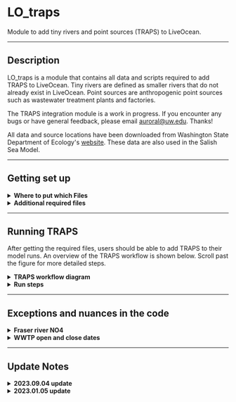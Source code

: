 # LO_traps
 Module to add tiny rivers and point sources (TRAPS) to LiveOcean.

 ---
## Description

LO_traps is a module that contains all data and scripts required to add TRAPS to LiveOcean. Tiny rivers are defined as smaller rivers that do not already exist in LiveOcean. Point sources are anthropogenic point sources such as wastewater treatment plants and factories.

The TRAPS integration module is a work in progress. If you encounter any bugs or have general feedback, please email auroral@uw.edu. Thanks!

All data and source locations have been downloaded from Washington State Department of Ecology's [website](https://fortress.wa.gov/ecy/ezshare/EAP/SalishSea/SalishSeaModelBoundingScenarios.html). These data are also used in the Salish Sea Model.

---
## Getting set up

<details><summary><strong>Where to put which Files</strong></summary>

To enable TRAPS, you will need to move the files in LO_traps to the correct directory within the LO system (i.e your LO_user).

First, clone the LO_traps repo onto your computer so you can pull updates easily. Note that you will still need to manually copy files from your instance of LO_traps into your instance of LO_user. Specifically:

- Copy the LO_traps/user/pre/traps directory into your LO_user/pre directory
- Copy the LO_traps/user/forcing/trapsV00 directory into your LO_user/forcing directory

So you should have:
- LO_user/pre/traps
- LO_user/forcing/trapsV00

</details>

<details><summary><strong>Additional required files</strong></summary> 

The data used to generate TRAPS forcing is stored on Perigee.

On Perigee, copy the /data1/auroral/LO_data/traps folder into LO_data on your computer and whichever machine you will use to generate forcing (Perigee or Apogee).

Once this is complete you should have an LO_data/traps folder with the following files:
- **LiveOcean_SSM_rivers.xlsx:** Excel sheet with list of duplicate rivers in LiveOcean and the Salish Sea Model. When you create TRAPS climatology and when you generate forcing, the scripts will look at this excel sheet to determine which rivers to omit from LiveOcean. This ensures that TRAPS does not add duplicate rivers to LiveOcean.
- **wwtp_open_close_date.xlsx:** Excel sheet with a list of WWTPs and the year that they closed or opened.
- **all_nonpoint_source_data.nc**: Ecology's timeseries data of state variables and lat/lon coordinates for all river mouths. Used in LO_traps/user/pre/traps to generate climatology files.
- **all_point_source_data.nc:** Ecology's timeseries data of state variables and lat/lon coordinates for all point sources. Used in LO_traps/user/pre/traps to generate climatology files.

</details>

---
## Running TRAPS

After getting the required files, users should be able to add TRAPS to their model runs. An overview of the TRAPS workflow is shown below. Scroll past the figure for more detailed steps.

<details><summary><strong>TRAPS workflow diagram</strong></summary>

![traps-top-level-diagram-v3](https://github.com/ajleeson/LO_user/assets/15829099/ed30008b-2534-422f-8137-01f24d2cee1c)

</details>

<details><summary><strong>Run steps</strong></summary>

**1. Generate climatologies**
    
This step generates climatology files for each of the TRAPS.
From your remote machine in LO_user/pre/traps in ipython:

```
run make_climatology_tinyrivs.py
run make_climatology_pointsources.py
run make_climatology_LOrivbio.py 
```

Climatology pickle files will be generated and saved in three folders in LO_output/pre/traps:

- **point_sources:** Climatology files for point sources
- **tiny_rivers:** Climatology files for tiny rivers
- **LO_rivbio:** Climatology files for pre-existing LO rivers
  
If you want to look at climatology timeseries, run with ```-test True``` on your local machine. This option will create a subfolder in LO_output/pre/traps/[source type]/lo_base/Data_historical/climatology_plots with a climatology figure for each source. An example figure for Burley Creek is shown below.

![Burley Cr](https://github.com/ajleeson/LO_user/assets/15829099/adc0456f-f855-4428-82c5-63f5aa1fa5b0)

**2. Map TRAPS to the grid**

This step uses the lat/lon coordinates of TRAPS to map each source to the nearest appropriate grid cell. Tiny rivers are mapped to the nearest coastal grid cell. Point sources are mapped to the nearest water cell. From your remote maching in LO_user/pre/traps in ipython:

```
run traps_placement.py -g [gridname]
```

Csv files with river directions and grid indices for the sources will be generated and saved in LO_data/grid/[gridname]

To look at where the TRAPS get mapped, run with run with ```-test True``` on your local machine. This option will create an interactive figure that you can zoom into. And example screenshot is shown below.

![traps-placements](https://github.com/ajleeson/LO_user/assets/15829099/9cb89ea3-1372-48e6-bddc-e0a979385b8e)

**3. Generate TRAPS forcing**

This step generates a rivers.nc files with forcing for all pre-existing LO rivers and TRAPS. It uses the climatologies generated in Step 1, and the grid indices and river directions generated in Step 2.

From your remote machine in LO/driver:

```
python driver_forcing3.py -g [gridname] -r backfill -s new -0 2017.01.01 -1 2017.01.02 -f trapsV00
```

**4. Run the model**

Before running the model, make sure that you enable vertical sources in your dot in file. To do this, update the boolean option in your dot in file so:

```
LwSrc = T
```

This change is necessary because point sources are implemented as vertical sources using the LwSrc module.

After completing this change, run the model as you normally would.

</details>

---
## Exceptions and nuances in the code

<details><summary><strong>Fraser river NO4</strong></summary>

Ammonium (NO4) climatology generated from Ecology's data for the Fraser River is a constant value of 0.074 mmol/m3. This concentration is lower than I expected. Since the Fraser River is so large, it is important to get this value right. I reached out to Susan Allen at UBC to learn what NO4 concentration her group uses for the Fraser. She recommended a constant concentration of 4.43 mmol/m3 which is the mean measurement from Environmental Canada ([Olson et al, 2020](https://agupubs.onlinelibrary.wiley.com/action/downloadSupplement?doi=10.1029%2F2019JC015766&file=jgrc24099-sup-0001-Text_SI-S01.pdf)).

The 4.43 mmol/m3 NO4 concentration is implemented as an ```if``` statement in the depths of LO_traps/user/forcing/trapsV00/make_LOriv_forcing.py code.

![fraser-nh4-code](https://github.com/ajleeson/LO_user/assets/15829099/353472de-8444-48e6-a016-8ae12aca7b30)

</details>

<details><summary><strong>WWTP open and close dates</strong></summary>

LO_data/traps/wwtp_open_close_date.xlsx is a user-modifiable sheet with the open and close dates of the WWTPs (with a yearly resolution). The information in this excel sheet is read by the LO_traps/user/forcing/trapsV00/make_wwtp_forcing.py script and turned into a series of ``if`` statements. When the user generates forcing for a year in which a WWTP is closed, then the scripts will still add the WWTP to the model grid. However, the script will set the discharge rate to be 0 m3/s.

</details>

---
## Update Notes

<details><summary><strong>2023.09.04 update</strong></summary>

**Full code refactor**

Several improvements were made to the structure and clarity of the TRAPS code. These changes are intended to enhance TRAPS functionality and to make the code more accessible and readable for users.

</details>

<details><summary><strong>2023.01.05 update</strong></summary>

**Adding TRAPS climatology to pre-existing LO rivers**

Upon request, I have created and generated forcing for pre-existing LiveOcean rivers for which Ecology has data. These are all of the rivers in Ecology's dataset that are duplicates of LiveOcean rivers (and are thus not treated as a tiny river). As part of this update, I have created a new climatology script in LO_traps/pre/traps/make_climatology_LOrivbio.py to generate climatology for these duplicate rivers. I have also created a new folder LO_traps/user/forcing/traps1 with updated versions of make_forcing_main.py and trapsfun.py that use the new climatologies.

There are three confusing parts to the new code, listed below. As a user, it is not necessary to understand the details of these nuances to run the code.

1. Not all pre-existing LiveOcean rivers have a corresponding duplicate in Ecology's dataset. Thus, the file in LO_traps/data/LiveOcean_SSM_rivers.xlsx is frequently used to identify which of the pre-existing rivers do have Ecology data.
2. LiveOcean and Ecology's dataset use different names for the same rivers. Thus, there are several places in the code in which the name must be converted. When reading data and writing forcing for the pre-existing LiveOcean rivers, the LO name must be used. When generating climatology, or using climatology to create forcing, the Ecology/SSM name must be used. The helper function trapsfun.LO2SSM_name helps handle this conversion.
3. Some pre-existing LiveOcean rivers that have a corresponding duplicate in Ecology's dataset have weird values. I call them "weird rivers." Some characteristics include near-zero DO, negative TIC, and zero alkalinity. Rather than using Ecology's data for weird rivers, I have deferred to LiveOcean's default handling of these rivers. Thus, there are places within the code in which I subtract a list of "weird rivers" from the list of pre-existing, duplicate rivers.

</details>